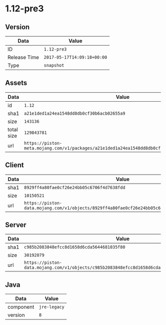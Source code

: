 # 1.12-pre3

## Version

|**Data**        | **Value**                 |
|----------------|-------------------------|
| ID   | ```1.12-pre3```   |
| Release Time   | ```2017-05-17T14:09:18+00:00```   |
| Type   | ```snapshot```   |

## Assets

|**Data**        | **Value**                 |
|----------------|-------------------------|
| id   | ```1.12```   |
| sha1   | ```a21e1ded1a24ea1548dd8db0cf30b6acb02655a9```   |
| size   | ```143136```   |
| total size  | ```129843781```  |
| url       | ```https://piston-meta.mojang.com/v1/packages/a21e1ded1a24ea1548dd8db0cf30b6acb02655a9/1.12.json``` |

## Client

|**Data**        | **Value**                 |
|----------------|-------------------------|
| sha1   | ```8929ff4a80fae0cf26e24bb05c6706f4d7638fdd```   |
| size   | ```10150521```   |
| url       | ```https://piston-data.mojang.com/v1/objects/8929ff4a80fae0cf26e24bb05c6706f4d7638fdd/client.jar``` |

## Server

|**Data**        | **Value**                 |
|----------------|-------------------------|
| sha1   | ```c985b2083848efcc8d1658d6cda5644681035f80```   |
| size   | ```30192079```   |
| url       | ```https://piston-data.mojang.com/v1/objects/c985b2083848efcc8d1658d6cda5644681035f80/server.jar``` |

## Java

|**Data**        | **Value**                 |
|----------------|-------------------------|
| component   | ```jre-legacy```   |
| version   | ```8```   |
